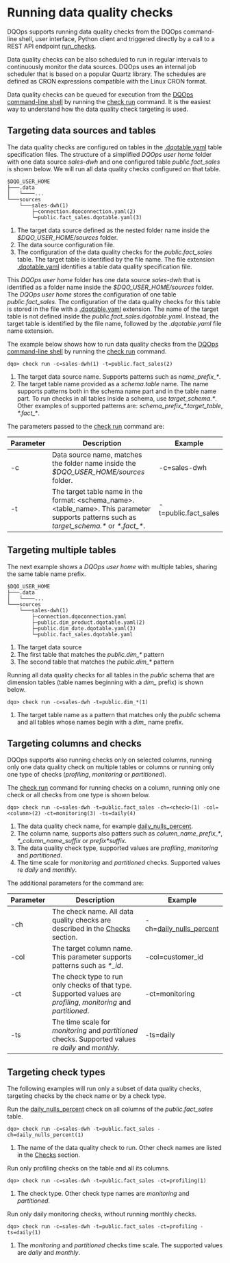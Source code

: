 # Running data quality checks
DQOps supports running data quality checks from the DQOps command-line shell, user interface, Python client
and triggered directly by a call to a REST API endpoint [run_checks](../../client/operations/jobs.md#run_checks).

Data quality checks can be also scheduled to run in regular intervals to continuously monitor the data sources.
DQOps uses an internal job scheduler that is based on a popular Quartz library. The schedules are defined as CRON
expressions compatible with the Linux CRON format.

Data quality checks can be queued for execution from the [DQOps command-line shell](../working-with-cli/working-with-cli.md)
by running the [check run](../../command-line-interface/check.md#dqo-check-run) command.
It is the easiest way to understand how the data quality check targeting is used.

## Targeting data sources and tables
The data quality checks are configured on tables in the [.dqotable.yaml](../../reference/yaml/TableYaml.md) table
specification files. The structure of a simplified *DQOps user home* folder with one data source *sales-dwh*
and one configured table *public.fact_sales* is shown below. We will run all data quality checks configured on that table.

``` { .asc .annotate hl_lines="5 7" }
$DQO_USER_HOME
├───.data                                                                   
│   └────...                                                  
└───sources                                                                
    └───sales-dwh(1)
        ├─connection.dqoconnection.yaml(2)
        └─public.fact_sales.dqotable.yaml(3)
```

1. The target data source defined as the nested folder name inside the *$DQO_USER_HOME/sources* folder.
2. The data source configuration file.
3. The configuration of the data quality checks for the *public.fact_sales* table. The target table is identified
   by the file name. The file extension [.dqotable.yaml](../../reference/yaml/TableYaml.md)
   identifies a table data quality specification file.

This *DQOps user home* folder has one data source *sales-dwh* that is identified as a folder name inside the
*$DQO_USER_HOME/sources* folder. 
The *DQOps user home* stores the configuration of one table *public.fact_sales*. The configuration of the
data quality checks for this table is stored in the file with a [.dqotable.yaml](../../reference/yaml/TableYaml.md) extension.
The name of the target table is not defined inside the *public.fact_sales.dqotable.yaml*. Instead, the target
table is identified by the file name, followed by the *.dqotable.yaml* file name extension.

The example below shows how to run data quality checks from the [DQOps command-line shell](../working-with-cli/working-with-cli.md)
by running the [check run](../../command-line-interface/check.md#dqo-check-run) command.

``` { .asc .annotate }
dqo> check run -c=sales-dwh(1) -t=public.fact_sales(2)
```

1. The target data source name. Supports patterns such as *name_prefix_\**.
2. The target table name provided as a *schema.table* name. The name supports patterns both in the
   schema name part and in the table name part. To run checks in all tables inside a schema, use *target_schema.\**.
   Other examples of supported patterns are: *schema_prefix_\*.target_table*, *\*.fact_\**.

The parameters passed to the [check run](../../command-line-interface/check.md#dqo-check-run) command are:

| Parameter | Description                                                                                                                                   | Example      |
|-----------|-----------------------------------------------------------------------------------------------------------------------------------------------|--------------|
| -c        | Data source name, matches the folder name inside the *$DQO_USER_HOME/sources* folder.                                                         | -c=sales-dwh |
| -t        | The target table name in the format: <schema_name>.<table_name>. This parameter supports patterns such as *target_schema.\** or *\*.fact_\**. | -t=public.fact_sales |


## Targeting multiple tables
The next example shows a *DQOps user home* with multiple tables, sharing the same table name prefix.

``` { .asc .annotate hl_lines="7-8" }
$DQO_USER_HOME
├───.data                                                                   
│   └────...                                                  
└───sources                                                                
    └───sales-dwh(1)
        ├─connection.dqoconnection.yaml
        ├─public.dim_product.dqotable.yaml(2)
        ├─public.dim_date.dqotable.yaml(3)
        └─public.fact_sales.dqotable.yaml
```

1. The target data source
2. The first table that matches the *public.dim_\** pattern
3. The second table that matches the *public.dim_\** pattern

Running all data quality checks for all tables in the *public* schema that are dimension tables (table names
beginning with a *dim_* prefix) is shown below.

``` { .asc .annotate }
dqo> check run -c=sales-dwh -t=public.dim_*(1)
```

1. The target table name as a pattern that matches only the *public* schema and all tables whose names
   begin with a *dim_* name prefix.


## Targeting columns and checks 
DQOps supports also running checks only on selected columns, running only one data quality check on multiple
tables or columns or running only one type of checks (*profiling*, *monitoring* or *partitioned*).

The [check run](../../command-line-interface/check.md#dqo-check-run) command for running checks on a column,
running only one check or all checks from one type is shown below.

``` { .asc .annotate }
dqo> check run -c=sales-dwh -t=public.fact_sales -ch=<check>(1) -col=<column>(2) -ct=monitoring(3) -ts=daily(4)
```

1. The data quality check name, for example [daily_nulls_percent](../../checks/column/nulls/nulls-percent.md#daily-nulls-percent).
2. The column name, supports also patters such as *column_name_prefix_\**, *\*_column_name_suffix* or *prefix\*suffix*.
3. The data quality check type, supported values are *profiling*, *monitoring* and *partitioned*.
4. The time scale for *monitoring* and *partitioned* checks. Supported values re *daily* and *monthly*.

The additional parameters for the command are:

| Parameter | Description                                                                                                        | Example                                                                                  |
|-----------|--------------------------------------------------------------------------------------------------------------------|------------------------------------------------------------------------------------------|
| -ch       | The check name. All data quality checks are described in the [Checks](../../checks/index.md) section.              | -ch=[daily_nulls_percent](../../checks/column/nulls/nulls-percent.md#daily-nulls-percent) |
| -col      | The target column name. This parameter supports patterns such as *\*_id*.                                          | -col=customer_id                                                                         |
| -ct       | The check type to run only checks of that type. Supported values are  *profiling*, *monitoring* and *partitioned*. | -ct=monitoring                                                                           |
| -ts       | The time scale for *monitoring* and *partitioned* checks. Supported values re *daily* and *monthly*.               | -ts=daily                                                                                |


## Targeting check types
The following examples will run only a subset of data quality checks, targeting checks by the check name
or by a check type.

Run the [daily_nulls_percent](../../checks/column/nulls/nulls-percent.md#daily-nulls-percent) check
on all columns of the *public.fact_sales* table.

``` { .asc .annotate }
dqo> check run -c=sales-dwh -t=public.fact_sales -ch=daily_nulls_percent(1)
```

1. The name of the data quality check to run. Other check names are listed in the [Checks](../../checks/index.md) section.

Run only profiling checks on the table and all its columns.

``` { .asc .annotate }
dqo> check run -c=sales-dwh -t=public.fact_sales -ct=profiling(1)
```

1. The check type. Other check type names are *monitoring* and *partitioned*.

Run only daily monitoring checks, without running monthly checks.

``` { .asc .annotate }
dqo> check run -c=sales-dwh -t=public.fact_sales -ct=profiling -ts=daily(1)
```

1. The *monitoring* and *partitioned* checks time scale. The supported values are *daily* and *monthly*.

